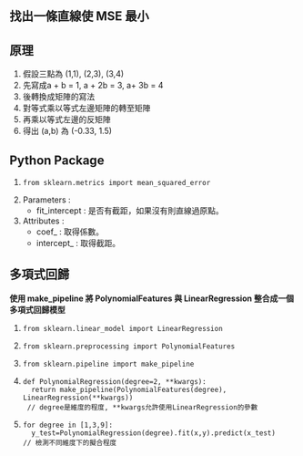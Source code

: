 ## 找出一條直線使 MSE 最小
## 原理
1. 假設三點為 (1,1), (2,3), (3,4)
2. 先寫成a + b = 1, a + 2b = 3, a+ 3b = 4
3. 後轉換成矩陣的寫法
4. 對等式乘以等式左邊矩陣的轉至矩陣
5. 再乘以等式左邊的反矩陣
6. 得出 (a,b) 為 (-0.33, 1.5)
## Python Package
1.     from sklearn.metrics import mean_squared_error
2. Parameters :
   * fit_intercept : 是否有截距，如果沒有則直線過原點。
3. Attributes :
    * coef_ : 取得係數。
    * intercept_ : 取得截距。
## 多項式回歸
**使用 make_pipeline 將 PolynomialFeatures 與 LinearRegression 整合成一個多項式回歸模型**
1.     from sklearn.linear_model import LinearRegression
2.     from sklearn.preprocessing import PolynomialFeatures
3.     from sklearn.pipeline import make_pipeline
4.     def PolynomialRegression(degree=2, **kwargs):
         return make_pipeline(PolynomialFeatures(degree), LinearRegression(**kwargs))
        // degree是維度的程度, **kwargs允許使用LinearRegression的參數
5.     for degree in [1,3,9]:
         y_test=PolynomialRegression(degree).fit(x,y).predict(x_test)
       // 檢測不同維度下的擬合程度
